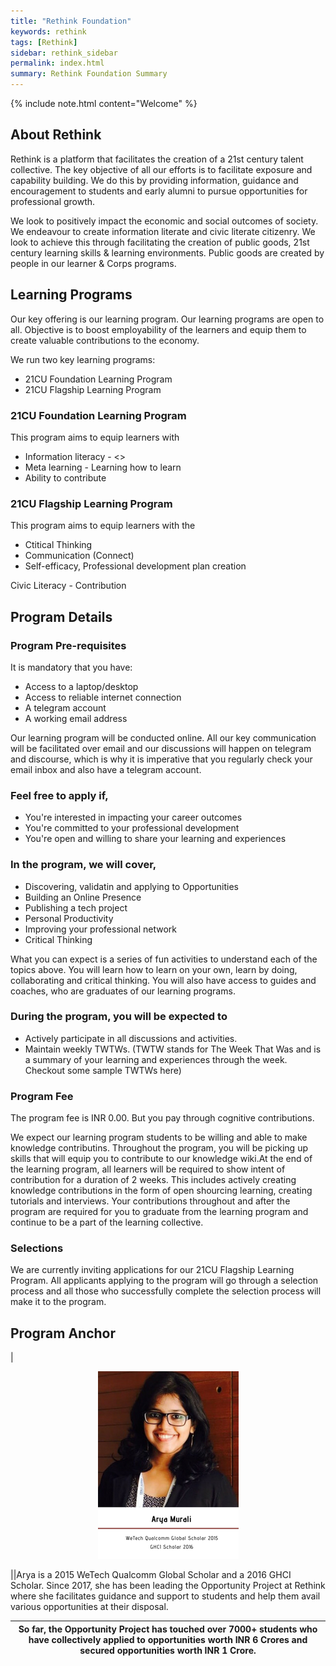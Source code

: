 ```yaml
---
title: "Rethink Foundation"
keywords: rethink
tags: [Rethink]
sidebar: rethink_sidebar
permalink: index.html
summary: Rethink Foundation Summary 
---
```


{% include note.html content="Welcome" %}

## About Rethink
Rethink is a platform that facilitates the creation of a 21st century talent collective. The key objective of all our efforts is to facilitate exposure and capability building. We do this by providing information, guidance and encouragement to students and early alumni to pursue opportunities for professional growth. 

We look to positively impact the economic and social outcomes of society. We endeavour to create information literate and civic literate citizenry. We look to achieve this through facilitating the creation of public goods,  21st century learning skills & learning environments. Public goods are created by people in our learner & Corps programs. 

## Learning Programs
Our key offering is our learning program. Our learning programs are open to all. Objective is to boost employability of the learners and equip them to create valuable contributions to the economy.

We run two key learning programs:
* 21CU Foundation Learning Program
* 21CU Flagship Learning Program

### 21CU Foundation Learning Program
This program aims to equip learners with
* Information literacy - <>
* Meta learning - Learning how to learn
* Ability to contribute 

### 21CU Flagship Learning Program
This program aims to equip learners with the
* Ctitical Thinking
* Communication (Connect)
* Self-efficacy, Professional development plan creation

Civic Literacy - Contribution

## Program Details

### Program Pre-requisites
It is mandatory that you have:
* Access to a laptop/desktop
* Access to reliable internet connection
* A telegram account
* A working email address

Our learning program will be conducted online. All our key communication will be facilitated over email and our discussions will happen on telegram and discourse, which is why it is imperative that you regularly check your email inbox and also have a telegram account.

### Feel free to apply if,
* You're interested in impacting your career outcomes
* You're committed to your professional development
* You're open and willing to share your learning and experiences

### In the program, we will cover,
* Discovering, validatin and applying to Opportunities
* Building an Online Presence
* Publishing a tech project
* Personal Productivity
* Improving your professional network
* Critical Thinking

What you can expect is a series of fun activities to understand each of the topics above. You will learn how to learn on your own, learn by doing, collaborating and critical thinking. You will also have access to guides and coaches, who are graduates of our learning programs.


### During the program, you will be expected to
* Actively participate in all discussions and activities.
* Maintain weekly TWTWs. 
(TWTW stands for The Week That Was and is a summary of your learning and experiences through the week. Checkout some sample TWTWs here)

### Program Fee
The program fee is INR 0.00. But you pay through cognitive contributions.  

We expect our learning program students to be willing and able to make knowledge contributins. Throughout the program, you will be picking up skills that will equip you to contribute to our knowledge wiki.At the end of the learning program, all learners will be required to show intent of contribution for a duration of 2 weeks. This includes actively creating knowledge contributions in the form of open shourcing learning, creating tutorials and interviews. Your contributions throughout and after the program are required for you to graduate from the learning program and continue to be a part of the learning collective.

### Selections
We are currently inviting applications for our 21CU Flagship Learning Program. All applicants applying to the program will go through a selection process and all those who successfully complete the selection process will make it to the program.

## Program Anchor
|<p align="center"> <img src="/images/aryawit.png"></p>||Arya is a 2015 WeTech Qualcomm Global Scholar and a 2016 GHCI Scholar. 
Since 2017, she has been leading the Opportunity Project at Rethink where she facilitates guidance and support to students and help them avail various opportunities at their disposal.

So far, the Opportunity Project has touched over 7000+ students who have collectively applied to opportunities worth INR 6 Crores and secured opportunities worth INR 1 Crore.|
|------------|

